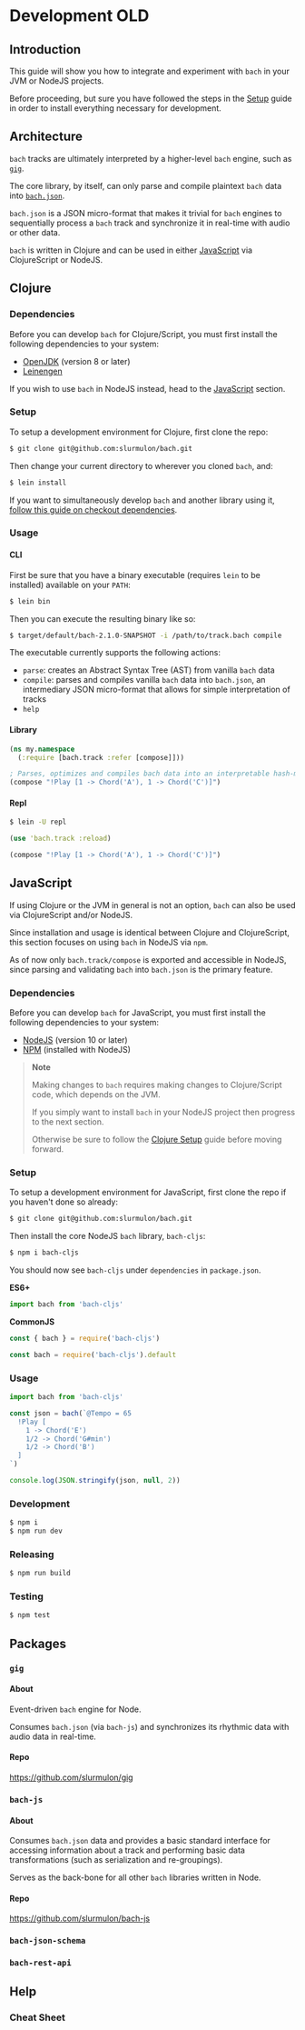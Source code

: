 # Development OLD

## Introduction

This guide will show you how to integrate and experiment with `bach` in your JVM or NodeJS projects.

Before proceeding, but sure you have followed the steps in the [Setup](setup) guide in order to install everything necessary for development.

## Architecture

`bach` tracks are ultimately interpreted by a higher-level `bach` engine, such as [`gig`](https://github.com/slurmulon/gig).

The core library, by itself, can only parse and compile plaintext `bach` data into [`bach.json`](https://github.com/slurmulon/bach-json-schema).

`bach.json` is a JSON micro-format that makes it trivial for `bach` engines to sequentially process a `bach` track and synchronize it in real-time with audio or other data.

`bach` is written in Clojure and can be used in either [JavaScript](/dev#javascript) via ClojureScript or NodeJS.

## Clojure

### Dependencies

Before you can develop `bach` for Clojure/Script, you must first install the following dependencies to your system:

 - [OpenJDK](https://openjdk.java.net/install/) (version 8 or later)
 - [Leinengen](https://leiningen.org/#install)

If you wish to use `bach` in NodeJS instead, head to the [JavaScript](#javascript) section.

### Setup

To setup a development environment for Clojure, first clone the repo:

```sh
$ git clone git@github.com:slurmulon/bach.git
```

Then change your current directory to wherever you cloned `bach`, and:

```sh
$ lein install
```

If you want to simultaneously develop `bach` and another library using it, [follow this guide on checkout dependencies](https://github.com/technomancy/leiningen/blob/master/doc/TUTORIAL.md#checkout-dependencies).

### Usage

#### CLI

First be sure that you have a binary executable (requires `lein` to be installed) available on your `PATH`:

```sh
$ lein bin
```

Then you can execute the resulting binary like so:

```sh
$ target/default/bach-2.1.0-SNAPSHOT -i /path/to/track.bach compile
```

The executable currently supports the following actions:

- `parse`: creates an Abstract Syntax Tree (AST) from vanilla `bach` data
- `compile`: parses and compiles vanilla `bach` data into `bach.json`, an intermediary JSON micro-format that allows for simple interpretation of tracks
- `help`

#### Library

```clojure
(ns my.namespace
  (:require [bach.track :refer [compose]]))

; Parses, optimizes and compiles bach data into an interpretable hash-map
(compose "!Play [1 -> Chord('A'), 1 -> Chord('C')]")
```

#### Repl

```sh
$ lein -U repl
```

```clojure
(use 'bach.track :reload)

(compose "!Play [1 -> Chord('A'), 1 -> Chord('C')]")
```

## JavaScript

If using Clojure or the JVM in general is not an option, `bach` can also be used via ClojureScript and/or NodeJS.

Since installation and usage is identical between Clojure and ClojureScript, this section focuses on using `bach` in NodeJS via `npm`.

As of now only `bach.track/compose` is exported and accessible in NodeJS, since parsing and validating `bach` into `bach.json` is the primary feature.

### Dependencies

Before you can develop `bach` for JavaScript, you must first install the following dependencies to your system:

 - [NodeJS](https://nodejs.org/en/download/) (version 10 or later)
 - [NPM](https://npmjs.com) (installed with NodeJS)

> **Note**
>
> Making changes to `bach` requires making changes to Clojure/Script code, which depends on the JVM.
>
> If you simply want to install `bach` in your NodeJS project then progress to the next section.
>
> Otherwise be sure to follow the [Clojure Setup](#setup) guide before moving forward.

### Setup

To setup a development environment for JavaScript, first clone the repo if you haven't done so already:

```sh
$ git clone git@github.com:slurmulon/bach.git
```

Then install the core NodeJS `bach` library, `bach-cljs`:


```sh
$ npm i bach-cljs
```

You should now see `bach-cljs` under `dependencies` in `package.json`.

**ES6+**
```js
import bach from 'bach-cljs'
```

**CommonJS**

```js
const { bach } = require('bach-cljs')
```

```js
const bach = require('bach-cljs').default
```

### Usage

```js
import bach from 'bach-cljs'

const json = bach(`@Tempo = 65
  !Play [
    1 -> Chord('E')
    1/2 -> Chord('G#min')
    1/2 -> Chord('B')
  ]
`)

console.log(JSON.stringify(json, null, 2))
```

### Development

```sh
$ npm i
$ npm run dev
```

### Releasing

```sh
$ npm run build
```

### Testing

```sh
$ npm test
```

## Packages

### `gig`

#### About

Event-driven `bach` engine for Node.

Consumes `bach.json` (via `bach-js`) and synchronizes its rhythmic data with audio data in real-time.

#### Repo

https://github.com/slurmulon/gig

### `bach-js`

#### About

Consumes `bach.json` data and provides a basic standard interface for accessing information about a track and performing basic data transformations (such as serialization and re-groupings).

Serves as the back-bone for all other `bach` libraries written in Node.

#### Repo

https://github.com/slurmulon/bach-js

### `bach-json-schema`

### `bach-rest-api`

## Help

### Cheat Sheet
